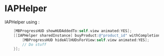 IAPHelper
=========

IAPHelper
using : 
```objective-c
    [MBProgressHUD showHUDAddedTo:self.view animated:YES];
    [[IAPHelper sharedInstance] buyProduct:@"product_id" withCompletionHandler:^(BOOL success, id result) {
        [MBProgressHUD hideAllHUDsForView:self.view animated:YES];
        // Do stuff
    }];
```